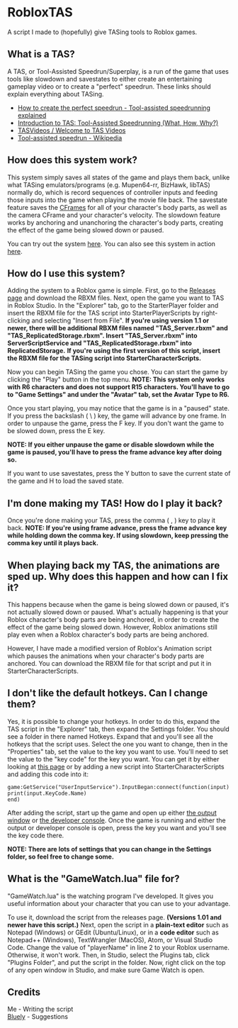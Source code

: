 # RobloxTAS
A script I made to (hopefully) give TASing tools to Roblox games.

## What is a TAS?
A TAS, or Tool-Assisted Speedrun/Superplay, is a run of the game that uses tools like slowdown and savestates to either create an entertaining gameplay video or to create a "perfect" speedrun.
These links should explain everything about TASing.
- [How to create the perfect speedrun - Tool-assisted speedrunning explained](https://www.youtube.com/watch?v=Ietk1-Wb7oY)
- [Introduction to TAS: Tool-Assisted Speedrunning (What, How, Why?)](https://www.youtube.com/watch?v=R3-ohYvi_fc)
- [TASVideos / Welcome to TAS Videos](http://tasvideos.org/WelcomeToTASVideos.html)
- [Tool-assisted speedrun - Wikipedia](https://en.wikipedia.org/wiki/Tool-assisted_speedrun)

## How does this system work?
This system simply saves all states of the game and plays them back, unlike what TASing emulators/programs (e.g. Mupen64-rr, BizHawk, libTAS) normally do, which is record sequences of controller inputs and feeding those inputs into the game when playing the movie file back.
The savestate feature saves the [CFrames](https://developer.roblox.com/en-us/api-reference/datatype/CFrame) for all of your character's body parts, as well as the camera CFrame and your character's velocity.
The slowdown feature works by anchoring and unanchoring the character's body parts, creating the effect of the game being slowed down or paused.

You can try out the system [here](https://web.roblox.com/games/5600348126/Roblox-TAS-Test).
You can also see this system in action [here](https://www.youtube.com/watch?v=Qvp_G08hlvA).

## How do I use this system?
Adding the system to a Roblox game is simple.
First, go to the [Releases page](https://github.com/luigidasonic/RobloxTAS/releases) and download the RBXM files.
Next, open the game you want to TAS in Roblox Studio.
In the "Explorer" tab, go to the StarterPlayer folder and insert the RBXM file for the TAS script into StarterPlayerScripts by right-clicking and selecting "Insert from File".
**If you're using version 1.1 or newer, there will be additional RBXM files named "TAS_Server.rbxm" and "TAS_ReplicatedStorage.rbxm". Insert "TAS_Server.rbxm" into ServerScriptService and "TAS_ReplicatedStorage.rbxm" into ReplicatedStorage.**
**If you're using the first version of this script, insert the RBXM file for the TASing script into StarterCharacterScripts.**

Now you can begin TASing the game you chose.
You can start the game by clicking the "Play" button in the top menu.
**NOTE: This system only works with R6 characters and does not support R15 characters. You'll have to go to "Game Settings" and under the "Avatar" tab, set the Avatar Type to R6.**

Once you start playing, you may notice that the game is in a "paused" state.
If you press the backslash ( \ ) key, the game will advance by one frame.
In order to unpause the game, press the F key.
If you don't want the game to be slowed down, press the E key.

**NOTE: If you either unpause the game or disable slowdown while the game is paused, you'll have to press the frame advance key after doing so.**

If you want to use savestates, press the Y button to save the current state of the game and H to load the saved state.

## I'm done making my TAS! How do I play it back?
Once you're done making your TAS, press the comma ( , ) key to play it back.
**NOTE: If you're using frame advance, press the frame advance key while holding down the comma key. If using slowdown, keep pressing the comma key until it plays back.**

## When playing back my TAS, the animations are sped up. Why does this happen and how can I fix it?
This happens because when the game is being slowed down or paused, it's not actually slowed down or paused. What's actually happening is that your Roblox character's body parts are being anchored, in order to create the effect of the game being slowed down. However, Roblox animations still play even when a Roblox character's body parts are being anchored.

However, I have made a modified version of Roblox's Animation script which pauses the animations when your character's body parts are anchored. You can download the RBXM file for that script and put it in StarterCharacterScripts.

## I don't like the default hotkeys. Can I change them?
Yes, it is possible to change your hotkeys.
In order to do this, expand the TAS script in the "Explorer" tab, then expand the Settings folder. You should see a folder in there named Hotkeys. Expand that and you'll see all the hotkeys that the script uses.
Select the one you want to change, then in the "Properties" tab, set the value to the key you want to use.
You'll need to set the value to the "key code" for the key you want.
You can get it by either looking at [this page](https://developer.roblox.com/en-us/api-reference/enum/KeyCode) or by adding a new script into StarterCharacterScripts and adding this code into it:
```
game:GetService("UserInputService").InputBegan:connect(function(input)
print(input.KeyCode.Name)
end)
```
After adding the script, start up the game and open up either [the output window](https://developer.roblox.com/en-us/articles/Debugging#output-window) or [the developer console](https://developer.roblox.com/en-us/articles/Developer-Console).
Once the game is running and either the output or developer console is open, press the key you want and you'll see the key code there.

**NOTE: There are lots of settings that you can change in the Settings folder, so feel free to change some.**

## What is the "GameWatch.lua" file for?
"GameWatch.lua" is the watching program I've developed. It gives you useful information about your character that you can use to your advantage.

To use it, download the script from the releases page. **(Versions 1.01 and newer have this script.)**
Next, open the script in a **plain-text editor** such as Notepad (Windows) or GEdit (Ubuntu/Linux), or in a **code editor** such as Notepad++ (Windows), TextWrangler (MacOS), Atom, or Visual Studio Code.
Change the value of "playerName" in line 2 to your Roblox username. Otherwise, it won't work.
Then, in Studio, select the Plugins tab, click "Plugins Folder", and put the script in the folder.
Now, right click on the top of any open window in Studio, and make sure Game Watch is open.

## Credits
Me - Writing the script\
[Bluely](https://www.youtube.com/channel/UCte7DCGY8Tzoe6srb47OHlA) - Suggestions
